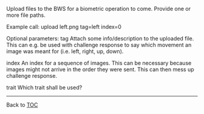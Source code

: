 Upload files to the BWS for a biometric operation to come. Provide one or more
file paths.

Example call: upload left.png tag=left index=0

Optional parameters:
   tag                  Attach some info/description to the uploaded file. This
                        can e.g. be used with challenge response to say which
                        movement an image was meant for (i.e. left, right, up,
                        down).

   index                An index for a sequence of images. This can be necessary
                        because images might not arrive in the order they were
                        sent. This can then mess up challenge response.

   trait                Which trait shall be used?

---

Back to [TOC](./toc.md)